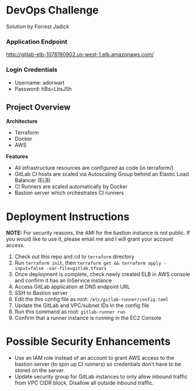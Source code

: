 # DevOps Challenge
Solution by Forrest Jadick

### Application Endpoint
http://gitlab-elb-1078190902.us-west-1.elb.amazonaws.com/

### Login Credentials
- Username: adorwart
- Password: hBa=LbsJ5h

## Project Overview

**Architecture**
- Terraform
- Docker
- AWS

**Features**
- All infrastructure resources are configured as code (in terraform/)
- GitLab CI hosts are scaled via Autoscaling Group behind an Elastic Load Balancer (ELB)
- CI Runners are scaled automatically by Docker
- Bastion server which orchestrates CI runners

# Deployment Instructions

**NOTE:** For security reasons, the AMI for the bastion instance is not public. If you would like to use it, please email me and I will grant your account access.

1. Check out this repo and cd to `terraform` directory
2. Run `terraform init`, then `terraform get && terraform apply -input=false -var-file=gitlab.tfvars`
3. Once deployment is complete, check newly created ELB in AWS console and confirm it has an InService instance
4. Access GitLab application at DNS endpoint URL
5. SSH to Bastion server
6. Edit the this config file as root: `/etc/gitlab-runner/config.toml`
7. Update the GitLab and VPC/subnet IDs in the config file
8. Run this command as root: `gitlab-runner run`
9. Confirm that a runner instance is running in the EC2 Console

# Possible Security Enhancements

- Use an IAM role instead of an account to grant AWS access to the bastion server (to spin up CI runners) so credentials don't have to be stored on the server.
- Update security group for GitLab instances to only allow inbound traffic from VPC CIDR block. Disallow all outside inbound traffic.
